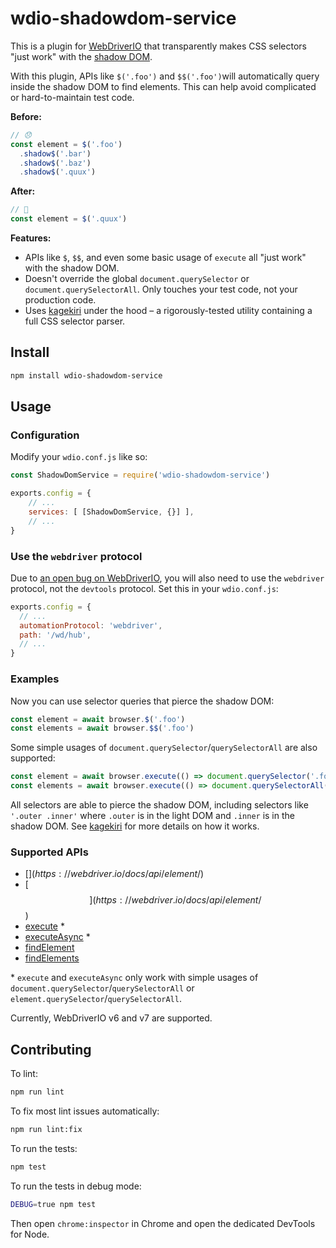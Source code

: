 # wdio-shadowdom-service


This is a plugin for [WebDriverIO](http://webdriver.io/) that transparently makes CSS selectors "just work" with the
[shadow DOM](https://developer.mozilla.org/en-US/docs/Web/Web_Components/Using_shadow_DOM).

With this plugin, APIs like `$('.foo')` and `$$('.foo')`will automatically query inside the shadow DOM to find elements. This can help avoid
complicated or hard-to-maintain test code.

**Before:**

```js
// 😞
const element = $('.foo')
  .shadow$('.bar')
  .shadow$('.baz')
  .shadow$('.quux')
```

**After:**

```js
// 🥳
const element = $('.quux') 
```

**Features:**

- APIs like `$`, `$$`, and even some basic usage of `execute` all "just work" with the shadow DOM. 
- Doesn't override the global `document.querySelector` or `document.querySelectorAll`. Only touches your test code, not your production code.
- Uses [kagekiri](https://github.com/salesforce/kagekiri) under the hood – a rigorously-tested utility containing a full CSS selector parser.

## Install

```sh
npm install wdio-shadowdom-service
```

## Usage

### Configuration

Modify your `wdio.conf.js` like so:

```js
const ShadowDomService = require('wdio-shadowdom-service')

exports.config = {
    // ...
    services: [ [ShadowDomService, {}] ],
    // ...
}
```

### Use the `webdriver` protocol

Due to [an open bug on WebDriverIO](https://github.com/webdriverio/webdriverio/issues/4484),
you will also need to use the `webdriver` protocol, not the `devtools` protocol. Set this in your `wdio.conf.js`:

```js
exports.config = {
  // ...
  automationProtocol: 'webdriver',
  path: '/wd/hub',
  // ...
}
```

### Examples

Now you can use selector queries that pierce the shadow DOM:

```js
const element = await browser.$('.foo')
const elements = await browser.$$('.foo')
```

Some simple usages of `document.querySelector`/`querySelectorAll` are also supported:

```js
const element = await browser.execute(() => document.querySelector('.foo'))
const elements = await browser.execute(() => document.querySelectorAll('.foo'))
```

All selectors are able to pierce the shadow DOM, including selectors like `'.outer .inner'` where `.outer` is in the
light DOM and `.inner` is in the shadow DOM. See [kagekiri](https://github.com/salesforce/kagekiri) for more details
on how it works.

### Supported APIs

- [$](https://webdriver.io/docs/api/element/$)
- [$$](https://webdriver.io/docs/api/element/$$)
- [execute](https://webdriver.io/docs/api/browser/execute/) \*
- [executeAsync](https://webdriver.io/docs/api/browser/executeAsync/) \*
- [findElement](https://webdriver.io/docs/api/webdriver#findelement)
- [findElements](https://webdriver.io/docs/api/webdriver#findelements)

\* `execute` and `executeAsync` only work with simple usages of `document.querySelector`/`querySelectorAll` 
or `element.querySelector`/`querySelectorAll`.

Currently, WebDriverIO v6 and v7 are supported.

## Contributing

To lint:

```sh
npm run lint
```

To fix most lint issues automatically:

```sh
npm run lint:fix
```

To run the tests:

```sh
npm test
```

To run the tests in debug mode:

```sh
DEBUG=true npm test
```

Then open `chrome:inspector` in Chrome and open the dedicated DevTools for Node.
